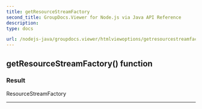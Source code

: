 ```yaml
---
title: getResourceStreamFactory
second_title: GroupDocs.Viewer for Node.js via Java API Reference
description: 
type: docs

url: /nodejs-java/groupdocs.viewer/htmlviewoptions/getresourcestreamfactory/
---
```


## getResourceStreamFactory()  function


### Result
ResourceStreamFactory


---


